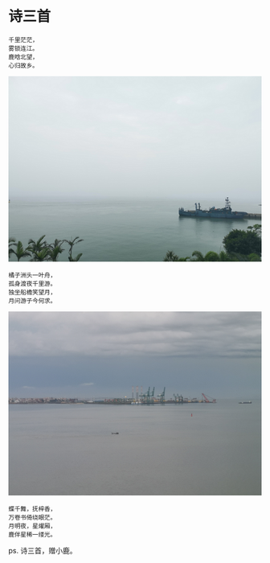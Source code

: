 # 诗三首

```
千里茫茫，
雾锁连江。
鹿晗北望，
心归故乡。
```

![](images/river_01.png)

```
橘子洲头一叶舟，
孤身渡夜千里游。
独坐船檐笑望月，
月问游子今何求。
```

![](images/river_02.png)

```
蝶千舞，抚梓香，
万卷书倚绕眼茫。
月明夜，星燿厢，
鹿伴星稀一缕光。
```

ps. 诗三首，赠小鹿。